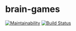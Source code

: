 # brain-games
[![Maintainability](https://api.codeclimate.com/v1/badges/a99a88d28ad37a79dbf6/maintainability)](https://codeclimate.com/github/alex343434/project-lvl1-s454)
[![Build Status](https://travis-ci.org/alex343434/project-lvl1-s454.svg?branch=master)](https://travis-ci.org/alex343434/project-lvl1-s454)
